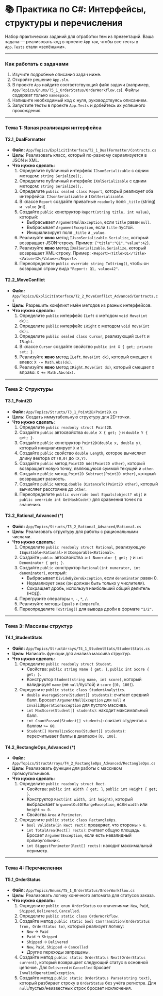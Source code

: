 # 📚 Практика по C#: Интерфейсы, структуры и перечисления

Набор практических заданий для отработки тем из презентаций. Ваша задача — реализовать код в проекте `App` так, чтобы все тесты в `App.Tests` стали «зелёными».

---

### Как работать с задачами
1. Изучите подробные описания задач ниже.
2. Откройте решение `App.sln`.
3. В проекте `App` найдите соответствующий файл задачи (например, `App/Topics/Enums/T5_1_OrderStatus/OrderWorkflow.cs`). Файлы содержат только `namespace`.
4. Напишите необходимый код с нуля, руководствуясь описанием.
5. Запустите тесты в проекте `App.Tests` и добейтесь их успешного прохождения.

---

### Тема 1: Явная реализация интерфейса

#### T2.1_DualFormatter
- **Файл:** `App/Topics/ExplicitInterface/T2_1_DualFormatter/Contracts.cs`
- **Цель:** Реализовать класс, который по-разному сериализуется в JSON и XML.
- **Что нужно сделать:**
  1. Определите публичный интерфейс `IJsonSerializable` с одним методом: `string Serialize();`.
  2. Определите публичный интерфейс `IXmlSerializable` с одним методом: `string Serialize();`.
  3. Определите `public sealed class Report`, который реализует оба интерфейса: `IJsonSerializable` и `IXmlSerializable`.
  4. В классе `Report` создайте приватные `readonly` поля `_title` (string) и `_value` (int).
  5. Создайте `public` конструктор `Report(string title, int value)`, который:
     - Выбрасывает `ArgumentNullException`, если `title` равен `null`.
     - Выбрасывает `ArgumentException`, если `title` пустой.
     - Инициализирует поля `_title` и `_value`.
  6. Реализуйте **явно** метод `IJsonSerializable.Serialize`, который возвращает JSON-строку. Пример: `{"title":"Q1","value":42}`.
  7. Реализуйте **явно** метод `IXmlSerializable.Serialize`, который возвращает XML-строку. Пример: `<Report><Title>Q1</Title><Value>42</Value></Report>`.
  8. Переопределите `public override string ToString()`, чтобы он возвращал строку вида `"Report: Q1, value=42"`.

#### T2.2_MoveConflict
- **Файл:** `App/Topics/ExplicitInterface/T2_2_MoveConflict_Advanced/Contracts.cs`
- **Цель:** Разрешить конфликт имён методов из разных интерфейсов.
- **Что нужно сделать:**
  1. Определите `public` интерфейс `ILeft` с методом `void Move(int dx);`.
  2. Определите `public` интерфейс `IRight` с методом `void Move(int dx);`.
  3. Определите `public sealed class Cursor`, реализующий `ILeft` и `IRight`.
  4. В классе `Cursor` создайте свойство `public int X { get; private set; }`.
  5. Реализуйте **явно** метод `ILeft.Move(int dx)`, который смещает `X` влево: `X -= Math.Abs(dx)`.
  6. Реализуйте **явно** метод `IRight.Move(int dx)`, который смещает `X` вправо: `X += Math.Abs(dx)`.

---

### Тема 2: Структуры

#### T3.1_Point2D
- **Файл:** `App/Topics/Structs/T3_1_Point2D/Point2D.cs`
- **Цель:** Создать иммутабельную структуру для 2D-точки.
- **Что нужно сделать:**
  1. Определите `public readonly struct Point2D`.
  2. Создайте `public` автосвойства `double X { get; }` и `double Y { get; }`.
  3. Создайте `public` конструктор `Point2D(double x, double y)`, который инициализирует `X` и `Y`.
  4. Создайте `public` свойство `double Length`, которое вычисляет длину вектора от `(0,0)` до `(X,Y)`.
  5. Создайте `public` метод `Point2D Add(Point2D other)`, который возвращает новую точку, являющуюся суммой текущей и `other`.
  6. Создайте `public` метод `Point2D Subtract(Point2D other)`, который возвращает разность.
  7. Создайте `public` метод `double DistanceTo(Point2D other)`, который вычисляет расстояние до `other`.
  8. Переопределите `public override bool Equals(object? obj)` и `public override int GetHashCode()` для сравнения точек по значению.

#### T3.2_Rational_Advanced (*)
- **Файл:** `App/Topics/Structs/T3_2_Rational_Advanced/Rational.cs`
- **Цель:** Реализовать структуру для работы с рациональными числами.
- **Что нужно сделать:**
  1. Определите `public readonly struct Rational`, реализующую `IEquatable<Rational>` и `IComparable<Rational>`.
  2. Создайте `public` автосвойства `int Numerator { get; }` и `int Denominator { get; }`.
  3. Создайте `public` конструктор `Rational(int numerator, int denominator)`, который:
     - Выбрасывает `DivideByZeroException`, если `denominator` равен 0.
     - Нормализует знак (он должен быть только у числителя).
     - Сокращает дробь, используя наибольший общий делитель (НОД).
  4. Перегрузите операторы `+`, `-`, `*`, `/`.
  5. Реализуйте методы `Equals` и `CompareTo`.
  6. Переопределите `ToString()` для вывода дроби в формате `"1/2"`.

---

### Тема 3: Массивы структур

#### T4.1_StudentStats
- **Файл:** `App/Topics/StructArrays/T4_1_StudentStats/StudentStats.cs`
- **Цель:** Написать функции для анализа массива структур.
- **Что нужно сделать:**
  1. Определите `public readonly struct Student`.
     - Свойства: `public string Name { get; }`, `public int Score { get; }`.
     - Конструктор `Student(string name, int score)`, который валидирует `name` (не `null`/пустой) и `score` (`[0, 100]`).
  2. Определите `public static class StudentAnalytics`.
     - `double AverageScore(Student[] students)`: считает средний балл. Бросает `ArgumentNullException` для `null` и `InvalidOperationException` для пустого массива.
     - `int MaxScore(Student[] students)`: находит максимальный балл.
     - `int CountPassed(Student[] students)`: считает студентов с баллом `>= 60`.
     - `Student[] NormalizeScores(Student[] students)`: пересчитывает баллы в диапазон `[0, 100]`.

#### T4.2_RectangleOps_Advanced (*)
- **Файл:** `App/Topics/StructArrays/T4_2_RectangleOps_Advanced/RectangleOps.cs`
- **Цель:** Реализовать функции для работы с массивом прямоугольников.
- **Что нужно сделать:**
  1. Определите `public readonly struct Rect`.
     - Свойства: `public int Width { get; }`, `public int Height { get; }`.
     - Конструктор `Rect(int width, int height)`, который выбрасывает `ArgumentOutOfRangeException`, если `width` или `height` `<= 0`.
     - Свойства `Area` и `Perimeter`.
  2. Определите `public static class RectangleOps`.
     - `bool Validate(in Rect rect)`: проверяет, что стороны `> 0`.
     - `int TotalArea(Rect[] rects)`: считает общую площадь. Бросает `ArgumentException`, если есть невалидный прямоугольник.
     - `int BiggestPerimeter(Rect[] rects)`: находит максимальный периметр.

---

### Тема 4: Перечисления

#### T5.1_OrderStatus
- **Файл:** `App/Topics/Enums/T5_1_OrderStatus/OrderWorkflow.cs`
- **Цель:** Реализовать логику конечного автомата для статусов заказа.
- **Что нужно сделать:**
  1. Определите `public enum OrderStatus` со значениями: `New`, `Paid`, `Shipped`, `Delivered`, `Cancelled`.
  2. Определите `public static class OrderWorkflow`.
  3. Создайте метод `public static bool CanTransition(OrderStatus from, OrderStatus to)`, который реализует логику:
     - `New` -> `Paid`
     - `Paid` -> `Shipped`
     - `Shipped` -> `Delivered`
     - `New`, `Paid`, `Shipped` -> `Cancelled`
     - Другие переходы запрещены.
  4. Создайте метод `public static OrderStatus Next(OrderStatus current)`, который возвращает следующий статус в основной цепочке. Для `Delivered` и `Cancelled` бросает `InvalidOperationException`.
  5. Создайте метод `public static OrderStatus Parse(string text)`, который разбирает строку в `OrderStatus` без учёта регистра. Для `null`/пустых/неизвестных строк бросает исключения.
